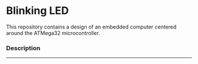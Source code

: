 # Blinking LED
 This repository contains a design of an embedded computer centered around the ATMega32 microcontroller.

### Description
---